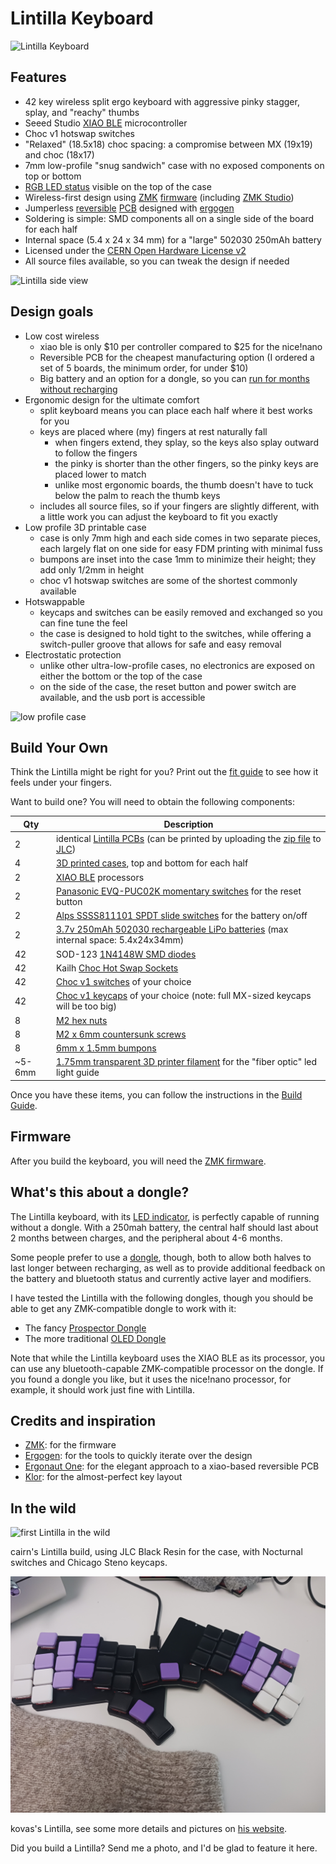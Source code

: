# Lintilla Keyboard

![Lintilla Keyboard](images/lintilla-keyboard.jpg)

## Features

- 42 key wireless split ergo keyboard with aggressive pinky stagger, splay, and "reachy" thumbs
- Seeed Studio [XIAO BLE][xiao] microcontroller
- Choc v1 hotswap switches
- "Relaxed" (18.5x18) choc spacing: a compromise between MX (19x19) and choc (18x17)
- 7mm low-profile "snug sandwich" case with no exposed components on top or bottom
- [RGB LED status][rgbled] visible on the top of the case
- Wireless-first design using [ZMK][zmk] [firmware][firmware] (including [ZMK Studio][studio])
- Jumperless [reversible](images/pcb-allitnil.jpg) [PCB](images/pcb-lintilla.jpg) designed with [ergogen][ergogen]
- Soldering is simple: SMD components all on a single side of the board for each half
- Internal space (5.4 x 24 x 34 mm) for a "large" 502030 250mAh battery
- Licensed under the [CERN Open Hardware License v2][ohl]
- All source files available, so you can tweak the design if needed

![Lintilla side view](images/lintilla-side-view.jpg)

## Design goals

- Low cost wireless
  - xiao ble is only $10 per controller compared to $25 for the nice!nano
  - Reversible PCB for the cheapest manufacturing option (I ordered a set of 5 boards, the minimum order, for under $10)
  - Big battery and an option for a dongle, so you can [run for months without recharging][batteryestimate]
- Ergonomic design for the ultimate comfort
  - split keyboard means you can place each half where it best works for you
  - keys are placed where (my) fingers at rest naturally fall
    - when fingers extend, they splay, so the keys also splay outward to follow the fingers
    - the pinky is shorter than the other fingers, so the pinky keys are placed lower to match
    - unlike most ergonomic boards, the thumb doesn't have to tuck below the palm to reach the thumb keys
  - includes all source files, so if your fingers are slightly different, with a little work you can adjust the keyboard to fit you exactly
- Low profile 3D printable case
  - case is only 7mm high and each side comes in two separate pieces, each largely flat on one side for easy FDM printing with minimal fuss
  - bumpons are inset into the case 1mm to minimize their height; they add only 1/2mm in height
  - choc v1 hotswap switches are some of the shortest commonly available
- Hotswappable
  - keycaps and switches can be easily removed and exchanged so you can fine tune the feel
  - the case is designed to hold tight to the switches, while offering a switch-puller groove that allows for safe and easy removal
- Electrostatic protection
  - unlike other ultra-low-profile cases, no electronics are exposed on either the bottom or the top of the case
  - on the side of the case, the reset button and power switch are available, and the usb port is accessible

![low profile case](images/thin.jpg)

## Build Your Own

Think the Lintilla might be right for you? Print out the [fit guide][fitguide] to see how it feels under your fingers.

Want to build one? You will need to obtain the following components:

| Qty    | Description                                                                                    |
| ------ | ---------------------------------------------------------------------------------------------- |
| 2      | identical [Lintilla PCBs][pcb] (can be printed by uploading the [zip file][pcb] to [JLC][jlc]) |
| 4      | [3D printed cases][case], top and bottom for each half                                         |
| 2      | [XIAO BLE][xiao] processors                                                                    |
| 2      | [Panasonic EVQ-PUC02K momentary switches][reset] for the reset button                          |
| 2      | [Alps SSSS811101 SPDT slide switches][power] for the battery on/off                            |
| 2      | [3.7v 250mAh 502030 rechargeable LiPo batteries][battery] (max internal space: 5.4x24x34mm)    |
| 42     | SOD-123 [1N4148W SMD diodes][diodes]                                                           |
| 42     | Kailh [Choc Hot Swap Sockets][sockets]                                                         |
| 42     | [Choc v1 switches][switches] of your choice                                                    |
| 42     | [Choc v1 keycaps][keycaps] of your choice (note: full MX-sized keycaps will be too big)        |
| 8      | [M2 hex nuts][hexnuts]                                                                         |
| 8      | [M2 x 6mm countersunk screws][screws]                                                          |
| 8      | [6mm x 1.5mm bumpons][bumpons]                                                                 |
| ~5-6mm | [1.75mm transparent 3D printer filament][filament] for the "fiber optic" led light guide       |

Once you have these items, you can follow the instructions in the [Build Guide][buildguide].

## Firmware

After you build the keyboard, you will need the [ZMK firmware][firmware].

## What's this about a dongle?

The Lintilla keyboard, with its [LED indicator][rgbled], is perfectly capable of running without a dongle.
With a 250mah battery, the central half should last about 2 months between charges, and the peripheral about 4-6 months.

Some people prefer to use a [dongle][dongle], though, both to allow both halves to last longer between recharging,
as well as to provide additional feedback on the battery and bluetooth status and currently active layer and modifiers.

I have tested the Lintilla with the following dongles, though you should be able to get any ZMK-compatible dongle to work with it:

- The fancy [Prospector Dongle][prospector]
- The more traditional [OLED Dongle][oled]

Note that while the Lintilla keyboard uses the XIAO BLE as its processor, you can use any bluetooth-capable ZMK-compatible processor
on the dongle. If you found a dongle you like, but it uses the nice!nano processor, for example, it should work just fine with Lintilla.

## Credits and inspiration

- [ZMK][zmk]: for the firmware
- [Ergogen][ergogen]: for the tools to quickly iterate over the design
- [Ergonaut One][ergonautone]: for the elegant approach to a xiao-based reversible PCB
- [Klor][klor]: for the almost-perfect key layout

## In the wild

![first Lintilla in the wild](images/wild-lintilla-1.jpg)

cairn's Lintilla build, using JLC Black Resin for the case, with Nocturnal switches and Chicago Steno keycaps.

![kovas's Lintilla](images/lintilla-kovas.jpg)

kovas's Lintilla, see some more details and pictures on [his website](https://kovasap.github.io/docs/lifestyle-optimizations/keyboards-and-typing/#lintilla).

Did you build a Lintilla? Send me a photo, and I'd be glad to feature it here.

[battery]: https://ydlbattery.com/products/3-7v-250mah-502030-lithium-polymer-ion-battery
[batteryestimate]: https://zmk.dev/power-profiler
[buildguide]: BUILD.md
[bumpons]: https://www.walmart.com/ip/Small-Door-Bumpers-Self-Adhesive-Clear-Rubber-Feet-Tiny-Bumpons-1-4-Diameter-X-1-16-Thick-100-Pack-u2026/2377364014
[case]: cases/
[diodes]: https://typeractive.xyz/products/smd-diodes
[dongle]: https://zmk.dev/docs/development/hardware-integration/dongle
[ergogen]: https://ergogen.xyz
[ergonautone]: https://ergonautkb.com/docs/keyboards/ergonaut-one/intro/
[filament]: https://gizmodorks.com/nylon-filament-200-g-spool/
[firmware]: https://github.com/ctranstrum/lintilla/tree/zmk
[fitguide]: images/fit-guide.pdf
[hexnuts]: https://www.getfpv.com/m2-black-metal-hex-nut-set-of-8.html
[jlc]: https://jlcpcb.com
[keycaps]: https://lowprokb.ca/collections/keycaps/products/ldsa-low-profile-blank-keycaps
[klor]: https://github.com/GEIGEIGEIST/KLOR
[ohl]: LICENSE.txt
[oled]: https://github.com/englmaxi/zmk-dongle-display
[pcb]: pcb/lintilla-gerbers.zip
[power]: https://typeractive.xyz/products/power-switch
[prospector]: https://github.com/carrefinho/prospector
[reset]: https://typeractive.xyz/products/reset-button
[rgbled]: https://github.com/caksoylar/zmk-rgbled-widget
[screws]: https://monsterbolts.com/products/mach-phil-flat-a2-m2?variant=21222571802707
[sockets]: https://typeractive.xyz/products/hotswap-sockets?variant=45742200324327
[studio]: https://zmk.dev/docs/features/studio
[switches]: https://lowprokb.ca/collections/switches/products/ambients-silent-choc-switches
[xiao]: https://wiki.seeedstudio.com/XIAO_BLE/
[zmk]: https://zmk.dev
